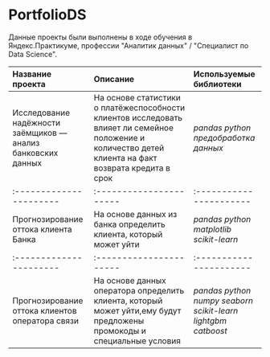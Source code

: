 # PortfolioDS
Данные проекты были выполнены в ходе обучения в Яндекс.Практикуме, профессии "Аналитик данных" / "Специалист по Data Science".

| Название проекта | Описание | Используемые библиотеки | 
| :---------------------- | :---------------------- | :---------------------- |
| Исследование надёжности заёмщиков — анализ банковских данных | На основе статистики о платёжеспособности клиентов исследовать влияет ли семейное положение и количество детей клиента на факт возврата кредита в срок | *pandas* *python* *предобработка данных* |
| :---------------------- | :---------------------- | :---------------------- |
| Прогнозирование оттока клиента Банка | На основе данных из банка определить клиента, который может уйти | *pandas* *python* *matplotlib* *scikit-learn* |
| :---------------------- | :---------------------- | :---------------------- |
| Прогнозирование оттока клиентов оператора связи | На основе данных оператора определить клиента, который может уйти,ему будут предложены промокоды и специальные условия | *pandas* *python* *numpy* *seaborn* *scikit-learn* *lightgbm* *catboost*|
